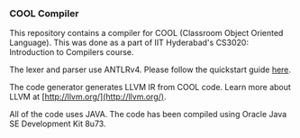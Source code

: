 ### COOL Compiler

This repository contains a compiler for COOL (Classroom Object Oriented Language). This was done as a part of IIT Hyderabad's CS3020: Introduction to Compilers course.

The lexer and parser use ANTLRv4. Please follow the quickstart guide [here](http://www.antlr.org/).

The code generator generates LLVM IR from COOL code. Learn more about LLVM at [http://llvm.org/](http://llvm.org/).


All of the code uses JAVA. The code has been compiled using Oracle Java SE Development Kit 8u73.

